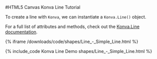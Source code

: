 
#HTML5 Canvas Konva Line Tutorial

To create a line with `Konva`, we can instantiate a `Konva.Line()` object.

For a full list of attributes and methods, check out the [Konva.Line documentation](http://konva.github.io/api/Konva.Line.html).

{% iframe /downloads/code/shapes/Line_-_Simple_Line.html %}

{% include_code Konva Line Demo shapes/Line_-_Simple_Line.html %}